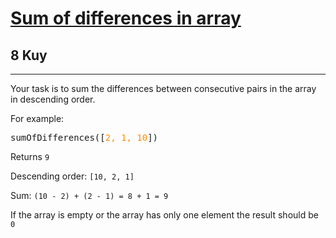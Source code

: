 <h1><a href="https://www.codewars.com/kata/5b73fe9fb3d9776fbf00009e">Sum of differences in array</a></h1>
<h2>8 Kuy</h2>
<hr>
<p>Your task is to sum the differences between 
consecutive pairs in the array in descending order.</p>
<p>For example:</p>
<pre>
sumOfDifferences([<span style="color: darkorange">2, 1, 10</span>])
</pre>
<p>Returns <code>9</code></p>
<p>Descending order: <code>[10, 2, 1]</code></p>
<p>Sum: <code>(10 - 2) + (2 - 1) = 8 + 1 = 9</code></p>
<p>If the array is empty or the array has only one element the result should be <code>0</code></p>
